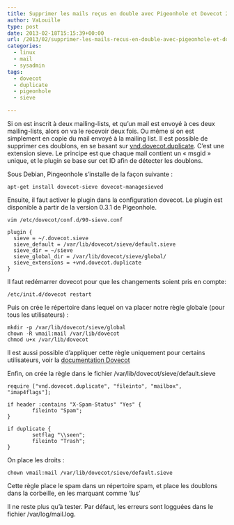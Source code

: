```yaml
---
title: Supprimer les mails reçus en double avec Pigeonhole et Dovecot 2
author: VaLouille
type: post
date: 2013-02-18T15:15:39+00:00
url: /2013/02/supprimer-les-mails-recus-en-double-avec-pigeonhole-et-dovecot-2/
categories:
  - linux
  - mail
  - sysadmin
tags:
  - dovecot
  - duplicate
  - pigeonhole
  - sieve

---
```

Si on est inscrit à deux mailing-lists, et qu&rsquo;un mail est envoyé à ces deux mailing-lists, alors on va le recevoir deux fois. Ou même si on est simplement en copie du mail envoyé à la mailing list. Il est possible de supprimer ces doublons, en se basant sur [vnd.dovecot.duplicate][1]. C&rsquo;est une extension sieve. Le principe est que chaque mail contient un « msgid » unique, et le plugin se base sur cet ID afin de détecter les doublons.

Sous Debian, Pingeonhole s&rsquo;installe de la façon suivante :

```
apt-get install dovecot-sieve dovecot-managesieved
```

Ensuite, il faut activer le plugin dans la configuration dovecot. Le plugin est disponible à partir de la version 0.3.1 de Pigeonhole.

```
vim /etc/dovecot/conf.d/90-sieve.conf
```

```
plugin {
  sieve = ~/.dovecot.sieve
  sieve_default = /var/lib/dovecot/sieve/default.sieve
  sieve_dir = ~/sieve
  sieve_global_dir = /var/lib/dovecot/sieve/global/
  sieve_extensions = +vnd.dovecot.duplicate
}
```

Il faut redémarrer dovecot pour que les changements soient pris en compte:

```
/etc/init.d/dovecot restart
```

Puis on crée le répertoire dans lequel on va placer notre règle globale (pour tous les utilisateurs) :

```
mkdir -p /var/lib/dovecot/sieve/global
chown -R vmail:mail /var/lib/dovecot
chmod u+x /var/lib/dovecot
```

Il est aussi possible d&rsquo;appliquer cette règle uniquement pour certains utilisateurs, voir la <a href="http://wiki2.dovecot.org/Pigeonhole/Sieve/Configuration" title="Documentation Dovecot" target="_blank">documentation Dovecot</a>
  
Enfin, on crée la règle dans le fichier /var/lib/dovecot/sieve/default.sieve

```
require ["vnd.dovecot.duplicate", "fileinto", "mailbox", "imap4flags"]; 

if header :contains "X-Spam-Status" "Yes" { 
        fileinto "Spam"; 
} 

if duplicate {
        setflag "\\seen";
        fileinto "Trash"; 
}
```

On place les droits :

```
chown vmail:mail /var/lib/dovecot/sieve/default.sieve
```

Cette règle place le spam dans un répertoire spam, et place les doublons dans la corbeille, en les marquant comme &lsquo;lus&rsquo;
  
Il ne reste plus qu&rsquo;à tester. Par défaut, les erreurs sont logguées dans le fichier /var/log/mail.log.

 [1]: http://hg.rename-it.nl/dovecot-2.1-pigeonhole/raw-file/tip/doc/rfc/spec-bosch-sieve-duplicate.txt "vnd.dovecot.duplicate"
